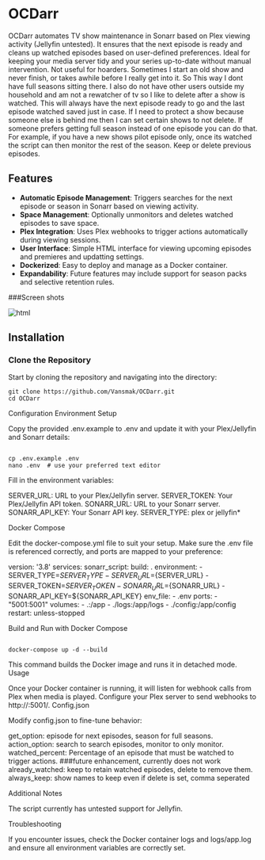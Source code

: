 # OCDarr

OCDarr automates TV show maintenance in Sonarr based on Plex viewing activity (Jellyfin untested). It ensures that the next episode is ready and cleans up watched episodes based on user-defined preferences. Ideal for keeping your media server tidy and your series up-to-date without manual intervention. Not useful for hoarders.  Sometimes I start an old show and never finish, or takes awhile before I really get into it. So This way I dont have full seasons sitting there. I also do not have other users outside my household and am not a rewatcher of tv so I like to delete after a show is watched. This will always have the next episode ready to go and the last episode watched saved just in case.  If I need to protect a show because someone else is behind me then I can set certain shows to not delete.  If someone prefers getting full season instead of one episode you can do that. For example, if you have a new shows pilot episode only, once its watched the script can then monitor the rest of the season. Keep or delete previous episodes.  

## Features

- **Automatic Episode Management**: Triggers searches for the next episode or season in Sonarr based on viewing activity.
- **Space Management**: Optionally unmonitors and deletes watched episodes to save space.
- **Plex Integration**: Uses Plex webhooks to trigger actions automatically during viewing sessions.
- **User Interface**: Simple HTML interface for viewing upcoming episodes and premieres and updatting settings.
- **Dockerized**: Easy to deploy and manage as a Docker container.
- **Expandability**: Future features may include support for season packs and selective retention rules.

###Screen shots  

![html](https://github.com/Vansmak/OCDarr/assets/16037573/8fa0769c-6d6d-4104-90cd-2f15db437142)


## Installation

### Clone the Repository

Start by cloning the repository and navigating into the directory:

```
git clone https://github.com/Vansmak/OCDarr.git
cd OCDarr
```
Configuration
Environment Setup

Copy the provided .env.example to .env and update it with your Plex/Jellyfin and Sonarr details:

```

cp .env.example .env
nano .env  # use your preferred text editor
```
Fill in the environment variables:

  SERVER_URL: URL to your Plex/Jellyfin server.
  SERVER_TOKEN: Your Plex/Jellyfin API token.
  SONARR_URL: URL to your Sonarr server.
  SONARR_API_KEY: Your Sonarr API key.
  SERVER_TYPE: plex or jellyfin*

Docker Compose

Edit the docker-compose.yml file to suit your setup. Make sure the .env file is referenced correctly, and ports are mapped to your preference:



version: '3.8'
services:
  sonarr_script:
    build: .
    environment:
      - SERVER_TYPE=${SERVER_TYPE}
      - SERVER_URL=${SERVER_URL}
      - SERVER_TOKEN=${SERVER_TOKEN}
      - SONARR_URL=${SONARR_URL}
      - SONARR_API_KEY=${SONARR_API_KEY}
    env_file:
      - .env
    ports:
      - "5001:5001"
    volumes:
      - .:/app
      - ./logs:/app/logs
      - ./config:/app/config 
    restart: unless-stopped

Build and Run with Docker Compose

```

docker-compose up -d --build
```
This command builds the Docker image and runs it in detached mode.
Usage

Once your Docker container is running, it will listen for webhook calls from Plex when media is played. Configure your Plex server to send webhooks to http://<docker-host-ip>:5001/.
Config.json

Modify config.json to fine-tune behavior:

  get_option: episode for next episodes, season for full seasons.
  action_option: search to search episodes, monitor to only monitor.
  watched_percent: Percentage of an episode that must be watched to trigger actions. ###future enhancement, currently does not work
  already_watched: keep to retain watched episodes, delete to remove them.
  always_keep: show names to keep even if delete is set, comma seperated

Additional Notes

  The script currently has untested support for Jellyfin.
   
Troubleshooting

If you encounter issues, check the Docker container logs and logs/app.log and ensure all environment variables are correctly set.
